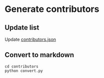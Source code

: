# Generate contributors

## Update list

Update [contributors.json](../data/contributors.json)

## Convert to markdown

```shell
cd contributors
python convert.py
```
